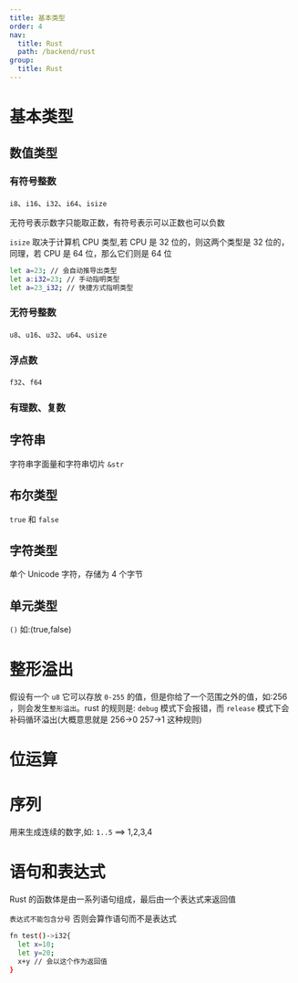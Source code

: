 ```yaml
---
title: 基本类型
order: 4
nav:
  title: Rust
  path: /backend/rust
group:
  title: Rust
---
```


# 基本类型

## 数值类型

### 有符号整数

`i8`、`i16`、`i32`、`i64`、`isize`

无符号表示数字只能取正数，有符号表示可以正数也可以负数

`isize` 取决于计算机 CPU 类型,若 CPU 是 32 位的，则这两个类型是 32 位的，同理，若 CPU 是 64 位，那么它们则是 64 位

```bash
let a=23; // 会自动推导出类型
let a:i32=23; // 手动指明类型
let a=23_i32; // 快捷方式指明类型
```

### 无符号整数

`u8`、`u16`、`u32`、`u64`、`usize`

### 浮点数

`f32`、`f64`

### 有理数、复数

## 字符串

字符串字面量和字符串切片 `&str`

## 布尔类型

`true` 和 `false`

## 字符类型

单个 Unicode 字符，存储为 4 个字节

## 单元类型

`()` 如:(true,false)

# 整形溢出

假设有一个 `u8` 它可以存放 `0-255` 的值，但是你给了一个范围之外的值，如:256 ，则会发生`整形溢出`。rust 的规则是: `debug` 模式下会报错，而 `release` 模式下会补码循环溢出(大概意思就是 256->0 257->1 这种规则)

# 位运算

# 序列

用来生成连续的数字,如: `1..5` ==> 1,2,3,4

# 语句和表达式

Rust 的函数体是由一系列语句组成，最后由一个表达式来返回值

`表达式不能包含分号` 否则会算作语句而不是表达式

```bash
fn test()->i32{
  let x=10;
  let y=20;
  x+y // 会以这个作为返回值
}
```
